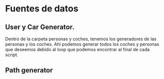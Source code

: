 # Fuentes de datos

## User y Car Generator.
Dentro de la carpeta personas y coches, tenemos los generadores de las personas y los coches. Ahí podemos generar todos los coches y personas que deseemos debido al loop que podemos encontrar al final de cada script.

## Path generator

